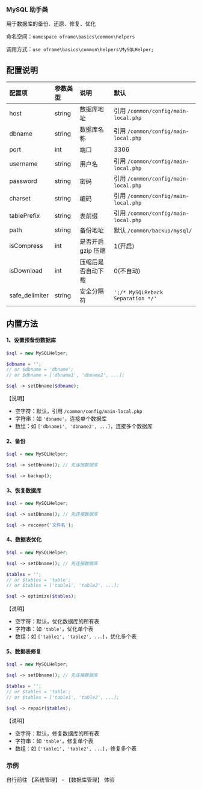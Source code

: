 
### MySQL 助手类

用于数据库的备份、还原、修复、优化

命名空间：`namespace oframe\basics\common\helpers`

调用方式：`use oframe\basics\common\helpers\MySQLHelper;`

## 配置说明

| 配置项 | 参数类型 | 说明 | 默认 |
| :--- | :--- | :--- | :--- |
| host | string | 数据库地址 | 引用 `/common/config/main-local.php` |
| dbname | string | 数据库名称 | 引用 `/common/config/main-local.php` |
| port | int | 端口 | 3306 |
| username | string | 用户名 | 引用 `/common/config/main-local.php` |
| password | string | 密码 | 引用 `/common/config/main-local.php` |
| charset | string | 编码 | 引用 `/common/config/main-local.php` |
| tablePrefix | string | 表前缀 | 引用 `/common/config/main-local.php` |
| path | string | 备份地址 | 默认 `/common/backup/mysql/` |
| isCompress | int | 是否开启 gzip 压缩 | 1(开启) |
| isDownload | int | 压缩后是否自动下载 | 0(不自动) |
| safe_delimiter | string | 安全分隔符 | `';/* MySQLReback Separation */'` |  |

## 内置方法

#### 1、设置预备份数据库

```php
$sql = new MySQLHelper;

$dbname = ''; 
// or $dbname = 'dbname';
// or $dbname = ['dbname1', 'dbname2', ...];

$sql -> setDbname($dbname);
```

【说明】

- 空字符：默认，引用 `/common/config/main-local.php`
- 字符串：如 `'dbname'`，连接单个数据库
- 数组：如 `['dbname1', 'dbname2', ...]`，连接多个数据库

#### 2、备份

```php
$sql = new MySQLHelper;

$sql -> setDbname(); // 先连接数据库

$sql -> backup();
```

#### 3、恢复数据库

```php
$sql = new MySQLHelper;

$sql -> setDbname(); // 先连接数据库

$sql -> recover('文件名');
```

#### 4、数据表优化

```php
$sql = new MySQLHelper;

$sql -> setDbname(); // 先连接数据库

$tables = '';
// or $tables = 'table';
// or $tables = ['table1', 'table2', ...];

$sql -> optimize($tables);
```

【说明】

- 空字符：默认，优化数据库的所有表
- 字符串：如 `'table'`，优化单个表
- 数组：如 `['table1', 'table2', ...]`，优化多个表

#### 5、数据表修复

```php
$sql = new MySQLHelper;

$sql -> setDbname(); // 先连接数据库

$tables = '';
// or $tables = 'table';
// or $tables = ['table1', 'table2', ...];

$sql -> repair($tables);
```

【说明】

- 空字符：默认，修复数据库的所有表
- 字符串：如 `'table'`，修复单个表
- 数组：如 `['table1', 'table2', ...]`，修复多个表

### 示例

自行前往 【系统管理】 - 【数据库管理】 体验
